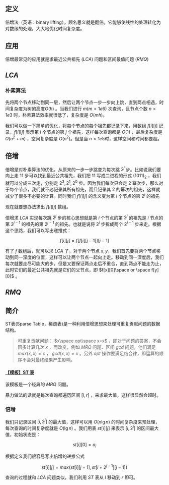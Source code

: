 ## **定义**

倍增法（英语：binary lifting），顾名思义就是翻倍。它能够使线性的处理转化为对数级的处理，大大地优化时间复杂度。

## **应用**

倍增最常见的应用就是求最近公共祖先 $(LCA)$ 问题和区间最值问题 $(RMQ)$

## $LCA$

### **朴素算法**

先将两个节点移动到同一层，然后让两个节点一步一步向上跳，直到两点相遇，时间复杂度为树的高度$O(h)$ 。当我们进行 $m(m < 1e6)$ 次查询，且节点个数 $n < 1e3$ 时，朴素算法效率就很低了，复杂度是 $O(mh)$。

我们可以做一下简单的优化，将每个节点的每个祖先都记录下来，用数组 $f[i][j]$ 记录，$f[i][j]$ 表示第 $i$ 个节点的第 $j$ 个祖先，这样每次查询都是 $O(1)$ ，最后复杂度是 $O(n^2+m)$ ，空间复杂度是 $O(n^2)$。但是当 $n < 1e5$时，这样空间和时间都要超。


## **倍增**

倍增是对朴素算法的优化，从原来的一步一步跳变为每次跳 $2^j$ 步。比如说我们要向上走 $11$ 步可以找到最近公共祖先，我们把 $11$ 写成二进程的形式 $(1011)_2$ ，我们就可以分成三次走，分别走 $2^3,2^1,2^0$ 步。因为我们每次只会走 $2$ 幂次步，那么对于每个节点，我们就不必记录其所有祖先，而只记录其 $2$ 的幂次的祖先，这样就减少了很多不必要的计算。同时我们 $f[i][j]$ 的含义变为第 $i$ 个节点的第 $2^j$ 的祖先

现在就要想办法求出 $f[i][j]$ 数组。

倍增求 $LCA$ 实现每次跳 $2^j$ 步的核心思想就是第 $i$ 个节点的第 $2^j$ 的祖先是 $i$ 节点的第 $2^{j-1}$ 的祖先的第 $2^{j-1}$ 的祖先。也就是说将 $2^j$ 步拆成两个 $2^{j - 1}$ 步来走。根据这个思路，我们可以写出递推式：

$$
f[i][j]=f[f[i][j-1]][j-1]
$$

有了 $f$ 数组后，就可以求 $LCA$ 了，对于两个节点 $x,y$，我们首先要将两个节点移动到同一深度的位置，这样可以让两个节点一起向上走。移动到同一深度后，我们每次就要走尽可能大的步，但是又要保证两点走后不重合，直到两点不能走为止，此时它们的最近公共祖先就是它们的父节点，即 $f[x][0]\space or \space f[y][0]$ 。



## $RMQ$


## 简介
ST表(Sparse Table，稀疏表)是一种利用倍增思想来处理可重复贡献问题的数据结构。

>可重复贡献问题： $x\space opt\space x=x$ ，即对于问题的答案，不会因多计算几次 $x$ ，而改变，例如 $MRQ$ 问题、区间 $gcd$ 问题，他们满足 $max(x,x)=x$ ， $gcd(x,x)=x$ 。另外 $opt$ 操作要满足结合律，即运算的顺序不会对最终结果产生影响。

#### [【模板】ST 表](https://www.luogu.com.cn/problem/P3865)

该模板是一个经典的 $MRQ$ 问题。

暴力做法的话就是每次查询都遍历区间 $[l,r]$ ，来求最大值，这样很显然会超时。

### 倍增
我们只记录区间 $[i,2^j]$ 的最大值，这样可以用 $O(n\lg n)$ 的时间复杂度来预处理，每次查询的时间复杂度就是 $O(\lg n)$ 。我们用表 $st[i][j]$ 来表示 $[i,2^j]$ 的区间最大值，初始状态是：

$$
st[i][0]=a_i
$$

根据定义我们很容易写出倍增的递推公式

$$
st[i][j]=max\{ st[i][j-1],st[i+2^{j-1}][j-1]\} 
$$

查询的过程就和 $LCA$ 问题类似，我们利用 $ST$ 表从 $l$ 移动到 $r$ 即可。

